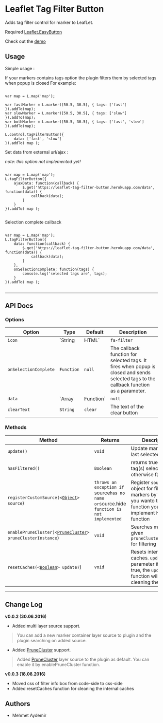 # Leaflet Tag Filter Button
Adds tag filter control for marker to LeafLet. 

Required [Leaflet.EasyButton](https://github.com/CliffCloud/Leaflet.EasyButton)

Check out the [demo](http://maydemirx.github.io/leaflet-tag-filter-button/)

Usage
-----

Simple usage :

If your markers contains tags option the plugin filters them by selected tags when popup is closed
For example:

```

var map = L.map('map');

var fastMarker = L.marker([50.5, 30.5], { tags: ['fast'] }).addTo(map); 
var slowMarker = L.marker([50.5, 30.5], { tags: ['slow'] }).addTo(map);
var bothMarker = L.marker([50.5, 30.5], { tags: ['fast', 'slow'] }).addTo(map);

L.control.tagFilterButton({
	data: ['fast', 'slow']
}).addTo( map );

```


Set data from external url/ajax :

*note: this option not implemented yet!*

```

var map = L.map('map');
L.tagFilterButton({
	ajaxData: function(callback) {
		$.get('https://leaflet-tag-filter-button.herokuapp.com/data', function(data)) {
			callback(data);
		}
	}
}).addTo( map );


```

Selection complete callback

```

var map = L.map('map');
L.tagFilterButton({
	data: function(callback) {
		$.get('https://leaflet-tag-filter-button.herokuapp.com/data', function(data)) {
			callback(data);
		}
	},
	onSelectionComplete: function(tags) {
		console.log('selected tags are', tags);
	}
}).addTo( map );


```


----------


API Docs
------

### Options

Option                 | Type          | Default              | Description
-----------------------|---------------|----------------------|----------------------------
`icon`               | `String|HTML`  | `fa-filter`          | Buton icon default is fa-filter. You can use html syntax for the icon for example `<img src="/filter.png">`
`onSelectionComplete`               | `Function`  | `null`    | The callback function for selected tags. It fires when popup is closed and sends selected tags to the callback function as a parameter.
`data`               | `Array|Function`  | `null`    | The data to be used for tags popup, it can be array or function
`clearText`               | `String`  | `clear`    | The text of the clear button

### Methods

Method                          | Returns		| Description
--------------------------------|---------------|----------------------------
`update()`                      | `void`			| Update markers with last selected tags.
`hasFiltered()`                 | `Boolean`		| returns true if any tag(s) selected otherwise false.
`registerCustomSource(<`[`Object`](https://developer.mozilla.org/en-US/docs/Web/JavaScript/Reference/Global_Objects/Object)`> source`) | `throws an exception if `source` has no name or `source.hide` function is not implemented`		| Register `source` object for filtering markers by tags. If you wanto to use this function you must implement `hide` function  
`enablePruneCluster(<`[`PruneCluster`](https://github.com/SINTEF-9012/PruneCluster)`> pruneClusterInstance`) | `void`	| Searches markers on given `pruneClusterInstance` for filtering
`resetCaches(<`[`Boolean`](https://developer.mozilla.org/en-US/docs/Web/JavaScript/Reference/Global_Objects/Boolean)`> update?`) | `void` | Resets internal caches. `update` parameter if sent as true, the `update()` function will call after cleaning the cache.


----------

Change Log
-----

**v0.0.2 (30.06.2016)**

 - Added multi layer source support. 
 > You can add a new marker container layer source to plugin and the plugin searching on added source.
 
 - Added [PruneCluster](https://github.com/SINTEF-9012/PruneCluster) support.
 > Added [PruneCluster](https://github.com/SINTEF-9012/PruneCluster)  layer source to the plugin as default. You can enable it by enablePruneCluster function.

**v0.0.3 (18.08.2016)**
- Moved css of filter info box from code-side to css-side
- Added resetCaches function for cleaning the internal caches


Authors
-------

* Mehmet Aydemir
